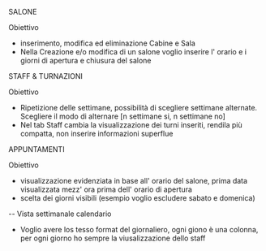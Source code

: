 SALONE

 Obiettivo

 - inserimento, modifica ed eliminazione Cabine e Sala 
 - Nella Creazione e/o modifica di un salone voglio inserire l' orario e i giorni di apertura e chiusura del salone

STAFF & TURNAZIONI

Obiettivo

- Ripetizione delle settimane, possibilità di scegliere settimane alternate. Scegliere il modo di alternare [n settimane si, n settimane no]
- Nel tab Staff cambia la visualizzazione dei turni inseriti, rendila più compatta, non inserire informazioni superflue 

APPUNTAMENTI

 Obiettivo

 - visualizzazione evidenziata in base all' orario del salone, prima data visualizzata mezz' ora prima dell' orario di apertura
 - scelta dei giorni visibili (esempio voglio escludere sabato e domenica)

 -- Vista settimanale calendario
 - Voglio avere los tesso format del giornaliero, ogni giono è una colonna, per ogni giorno ho sempre la viusalizzazione dello staff